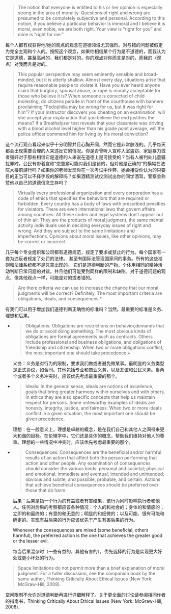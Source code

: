 > The notion that everyone is entitled to his or her opinion is especially strong in the area of morality. Questions of right and wrong are presumed to be completely subjective and personal. According to this notion, if you believe a particular behavior is immoral and I believe it is moral, even noble, we are both right. Your view is “right for you” and mine is “right for me.”

每个人都有权获得他/她的观点的观念在道德领域尤其强烈。对与错的问题被假定为完全主观和个人的。按照这个观念，如果你相信某个行为是不道德的，而我认为它是道德，甚至高尚的，我们都是对的。你的观点对你而言是对的，而我的（观点）对我而言是对的。

> This popular perspective may seem eminently sensible and broad-minded, but it is utterly shallow. Almost every day, situations arise that require reasonable people to violate it. Have you ever heard anyone claim that burglary, spousal abuse, or rape is morally acceptable for those who believe it is? When someone is convicted of child molesting, do citizens parade in front of the courthouse with banners proclaiming “Pedophilia may be wrong for us, but it was right for him”? If your instructor discovers you cheating on an examination, will she accept your explanation that you believe the end justifies the means? If a Breathalyzer test reveals that your classmate was driving with a blood alcohol level higher than his grade point average, will the police officer commend him for living by his moral conviction?

这个流行观点看起来似乎十分明智并且心胸开阔，然而它是非常肤浅的。几乎每天都会出现需要合理的人来违反它的情况。你是否曾听人宣称入室盗窃、家庭暴力或者强奸对于那些相信它是道德的人来说在道德上是可接受的？当有人被判处儿童骚扰罪时，公民有带着宣称“恋童癖可能对我们是错的，但对他是正确的”的横幅在法院大楼前游行吗？如果你的老师发现你在一次考试中作弊，她会接受你认为的只要目的正当可以不择手段的解释吗？如果酒精测试仪测试出你的同学酒驾，警察会称赞他以自己的道德信念生存吗？

> Virtually every professional organization and every corporation has a code of ethics that specifies the behaviors that are required or forbidden. Every country has a body of laws with prescribed penalties for violators. There are even international laws that govern affairs among countries. All these codes and legal systems don’t appear out of thin air. They are the products of moral judgment, the same mental activity individuals use in deciding everyday issues of right and wrong. And they are subject to the same limitations and imperfections. Opinions about moral issues, like other opinions, may be correct or incorrect.

几乎每个专业组织和公司都有道德规范，规定了要求或禁止的行为。每个国家有一套为违反者规定了处罚的法律。 甚至有国际法管理国家间的事务。所有的这些准则和法律系统都不是凭空出现的。 它们是道德判断的产物，个体用相同的精神活动判断日常问题的对错。并且他们可能受到同样的限制和缺陷。对于道德问题的观点，像其他观点一样，可能是对的或者错的。

> Are there criteria we can use to increase the chance that our moral judgments will be correct? Definitely. The most important criteria are obligations, ideals, and consequences.\*

有我们可以用于增加我们道德判断正确性的标准吗？当然。最重要的标准是义务、理想和后果。

* > Obligations: Obligations are restrictions on behavior,demands that we do or avoid doing something. The most obvious kinds of obligations are formal agreements such as contracts. Others include professional and business obligations, and obligations of friendship and citizenship. When two or more obligations conflict, the most important one should take precedence.•

  义务：义务是对行为的限制，要求我们做或者避免做某事。最明显的义务类型是正式协议，如合同。其他包括专业和商业义务，以及友谊和公民义务。当两个或者多个义务冲突时，应该优先考虑最重要的那个。

* > Ideals: In the general sense, ideals are notions of excellence, goals that bring greater harmony within ourselves and with others. In ethics they are also specific concepts that help us maintain respect for persons. Some noteworthy examples of ideals are honesty, integrity, justice, and fairness. When two or more ideals conflict in a given situation, the most important one should be given precedence.

  理想：在一般意义上，理想是卓越的概念，是在我们自己和其他人之间带来更大和谐的目标。在伦理学中，它们还是具体的概念，帮助我们维持对他人的尊重。理想的一些情况中冲突时，应该优先考虑最重要的那个。

* > Consequences: Consequences are the beneficial and/or harmful results of an action that affect both the person performing that action and other people. Any examination of consequences should consider the various kinds: personal and societal; physical and emotional; immediate and eventual; intended and unintended; obvious and subtle; and possible, probable, and certain. Actions that achieve beneficial consequences should be preferred over those that do harm.

  后果：后果是指一个行为的有益或者有害结果，该行为同时影响执行者和他人。任何对后果的考察都应该各种情况：个人的和社会的；身体的和情感的；立即的和最终的；有意的和无意的；明显的和细微的；以及可能、很有可能和确定的。实现有益后果的行为应该优先于产生有害后果的行为。

  Whenever the consequences are mixed \(some beneficial, others harmful\), the preferred action is the one that achieves the greater good or the lesser evil.

  每当后果混杂时（一些有益的，其他有害的），优先选择的行为是实现更大好处或更小坏处的行为。

> Space limitations do not permit more than a brief explanation of moral judgment. For a fuller discussion, see the companion book by the same author, Thinking Critically About Ethical Issues \(New York: McGraw-Hill, 2008\).

空间限制不允许对道德判断再进行详细解释了。关于更全面的讨论请参阅相同作者的指南书，Thinking Critically About Ethical Issues \(New York: McGraw-Hill, 2008\).



